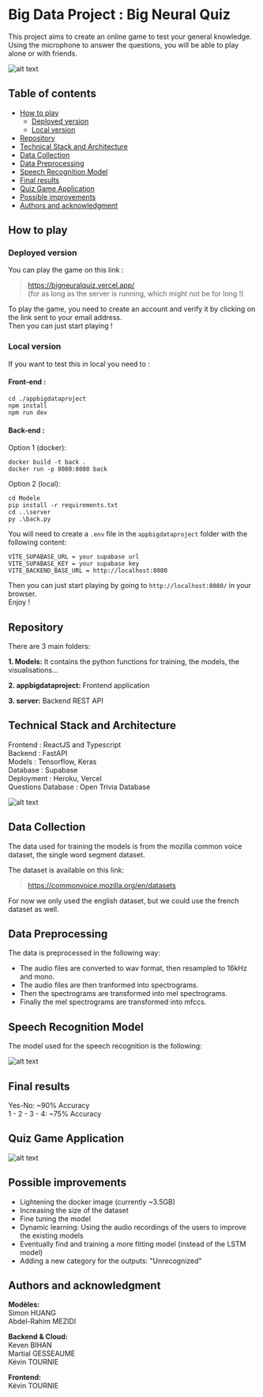 # Big Data Project : Big Neural Quiz <!-- omit in toc -->


This project aims to create an online game to test your general knowledge. <br/>
Using the microphone to answer the questions, you will be able to play alone or with friends.

![alt text](/images/question.gif "Question page")
## Table of contents <!-- omit from toc -->

- [How to play](#how-to-play)
  - [Deployed version](#deployed-version)
  - [Local version](#local-version)
- [Repository](#repository)
- [Technical Stack and Architecture](#technical-stack-and-architecture)
- [Data Collection](#data-collection)
- [Data Preprocessing](#data-preprocessing)
- [Speech Recognition Model](#speech-recognition-model)
- [Final results](#final-results)
- [Quiz Game Application](#quiz-game-application)
- [Possible improvements](#possible-improvements)
- [Authors and acknowledgment](#authors-and-acknowledgment)



## How to play
### Deployed version

You can play the game on this link : 

>https://bigneuralquiz.vercel.app/  
(for as long as the server is running, which might not be for long !)

To play the game, you need to create an account and verify it by clicking on the link sent to your email address. <br/>
Then you can just start playing !

### Local version

If you want to test this in local you need to : <br/>

#### Front-end :  <!-- omit from toc -->

    cd ./appbigdataproject 
    npm install 
    npm run dev
  
#### Back-end : <!-- omit from toc -->
Option 1 (docker): 

    docker build -t back . 
    docker run -p 8080:8080 back
Option 2 (local): 

    cd Modele
    pip install -r requirements.txt
    cd ..\server
    py .\back.py

You will need to create a `.env` file in the `appbigdataproject` folder with the following content: <br/>

    VITE_SUPABASE_URL = your supabase url
    VITE_SUPABASE_KEY = your supabase key
    VITE_BACKEND_BASE_URL = http://localhost:8080

Then you can just start playing by going to `http://localhost:8080/` in your browser. <br/>
Enjoy ! <br/>




## Repository

There are 3 main folders: <br />

**1. Models:** It contains the python functions for training, the models, the visualisations... <br />

**2. appbigdataproject:** Frontend application <br />

**3. server:** Backend REST API<br />

## Technical Stack and Architecture

Frontend : ReactJS and Typescript<br />
Backend : FastAPI <br />
Models : Tensorflow, Keras <br />
Database : Supabase <br />
Deployment : Heroku, Vercel <br />
Questions Database : Open Trivia Database <br />

![alt text](/images/Architecture.PNG "Architecture")

## Data Collection

The data used for training the models is from the mozilla common voice dataset, the single word segment dataset. <br />

The dataset is available on this link: <br />
>https://commonvoice.mozilla.org/en/datasets <br />

For now we only used the english dataset, but we could use the french dataset as well. <br />
## Data Preprocessing

The data is preprocessed in the following way: <br />

- The audio files are converted to wav format, then resampled to 16kHz and mono. <br />
- The audio files are then tranformed into spectrograms. <br />
- Then the spectrograms are transformed into mel spectrograms. <br />
- Finally the mel spectrograms are transformed into mfccs. <br />
## Speech Recognition Model

The model used for the speech recognition is the following: <br />

![alt text](/images/model.png "Model")

## Final results

Yes-No: ~90% Accuracy  
1 - 2 - 3 - 4: ~75% Accuracy
## Quiz Game Application

![alt text](/images/quiz_application_image.png "Connection page")


## Possible improvements

- Lightening the docker image (currently ~3.5GB)
- Increasing the size of the dataset
- Fine tuning the model
- Dynamic learning: Using the audio recordings of the users to improve the existing models
- Eventually find and training a more fitting model (instead of the LSTM model)
- Adding a new category for the outputs: "Unrecognized"

## Authors and acknowledgment

**Modèles:** <br />
Simon HUANG <br />
Abdel-Rahim MEZIDI <br />

**Backend & Cloud:** <br />
Keven BIHAN <br />
Martial GESSEAUME <br />
Kévin TOURNIE <br />

**Frontend:** <br />
Kévin TOURNIE <br />

